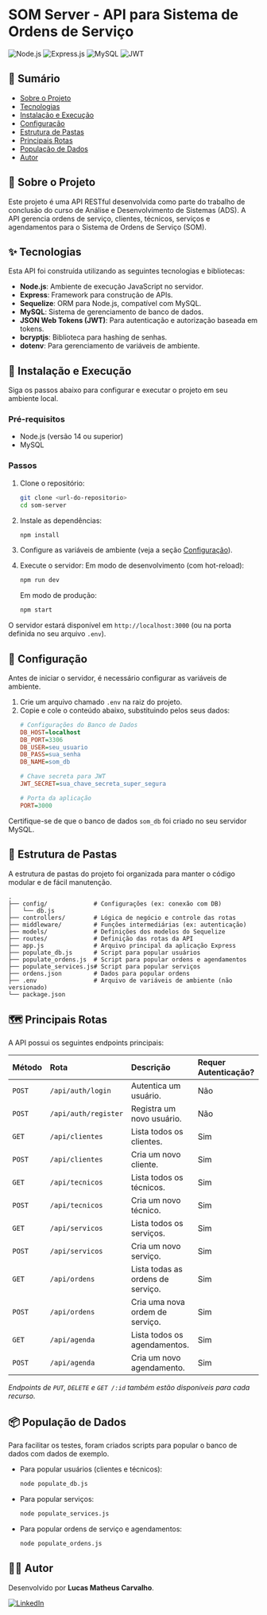 # SOM Server - API para Sistema de Ordens de Serviço

![Node.js](https://img.shields.io/badge/Node.js-v14%2B-green?style=for-the-badge&logo=node.js)
![Express.js](https://img.shields.io/badge/Express.js-4.x-blue?style=for-the-badge&logo=express)
![MySQL](https://img.shields.io/badge/MySQL-8.x-orange?style=for-the-badge&logo=mysql)
![JWT](https://img.shields.io/badge/JWT-Authentication-purple?style=for-the-badge&logo=jsonwebtokens)

## 📝 Sumário
- [Sobre o Projeto](#-sobre-o-projeto)
- [Tecnologias](#-tecnologias)
- [Instalação e Execução](#-instalação-e-execução)
- [Configuração](#-configuração)
- [Estrutura de Pastas](#-estrutura-de-pastas)
- [Principais Rotas](#-principais-rotas)
- [População de Dados](#-população-de-dados)
- [Autor](#-autor)

## 📖 Sobre o Projeto
Este projeto é uma API RESTful desenvolvida como parte do trabalho de conclusão do curso de Análise e Desenvolvimento de Sistemas (ADS). A API gerencia ordens de serviço, clientes, técnicos, serviços e agendamentos para o Sistema de Ordens de Serviço (SOM).

## ✨ Tecnologias
Esta API foi construída utilizando as seguintes tecnologias e bibliotecas:
- **Node.js**: Ambiente de execução JavaScript no servidor.
- **Express**: Framework para construção de APIs.
- **Sequelize**: ORM para Node.js, compatível com MySQL.
- **MySQL**: Sistema de gerenciamento de banco de dados.
- **JSON Web Tokens (JWT)**: Para autenticação e autorização baseada em tokens.
- **bcryptjs**: Biblioteca para hashing de senhas.
- **dotenv**: Para gerenciamento de variáveis de ambiente.

## 🚀 Instalação e Execução
Siga os passos abaixo para configurar e executar o projeto em seu ambiente local.

### Pré-requisitos
- Node.js (versão 14 ou superior)
- MySQL

### Passos
1. Clone o repositório:
   ```sh
   git clone <url-do-repositorio>
   cd som-server
   ```

2. Instale as dependências:
   ```sh
   npm install
   ```

3. Configure as variáveis de ambiente (veja a seção [Configuração](#-configuração)).

4. Execute o servidor:
   Em modo de desenvolvimento (com hot-reload):
      ```sh
      npm run dev
      ```
   Em modo de produção:
      ```sh
      npm start
      ```

O servidor estará disponível em `http://localhost:3000` (ou na porta definida no seu arquivo `.env`).

## 🔧 Configuração
Antes de iniciar o servidor, é necessário configurar as variáveis de ambiente.

1. Crie um arquivo chamado `.env` na raiz do projeto.
2. Copie e cole o conteúdo abaixo, substituindo pelos seus dados:
   ```ini
   # Configurações do Banco de Dados
   DB_HOST=localhost
   DB_PORT=3306
   DB_USER=seu_usuario
   DB_PASS=sua_senha
   DB_NAME=som_db

   # Chave secreta para JWT
   JWT_SECRET=sua_chave_secreta_super_segura

   # Porta da aplicação
   PORT=3000
   ```
Certifique-se de que o banco de dados `som_db` foi criado no seu servidor MySQL.

## 📁 Estrutura de Pastas
A estrutura de pastas do projeto foi organizada para manter o código modular e de fácil manutenção.
```
.
├── config/             # Configurações (ex: conexão com DB)
│   └── db.js
├── controllers/        # Lógica de negócio e controle das rotas
├── middleware/         # Funções intermediárias (ex: autenticação)
├── models/             # Definições dos modelos do Sequelize
├── routes/             # Definição das rotas da API
├── app.js              # Arquivo principal da aplicação Express
├── populate_db.js      # Script para popular usuários
├── populate_ordens.js  # Script para popular ordens e agendamentos
├── populate_services.js# Script para popular serviços
├── ordens.json         # Dados para popular ordens
├── .env                # Arquivo de variáveis de ambiente (não versionado)
└── package.json
```

## 🗺️ Principais Rotas
A API possui os seguintes endpoints principais:

| Método | Rota | Descrição | Requer Autenticação? |
| :--- | :--- | :--- | :--- |
| `POST` | `/api/auth/login` | Autentica um usuário. | Não |
| `POST` | `/api/auth/register` | Registra um novo usuário. | Não |
| `GET` | `/api/clientes` | Lista todos os clientes. | Sim |
| `POST` | `/api/clientes` | Cria um novo cliente. | Sim |
| `GET` | `/api/tecnicos` | Lista todos os técnicos. | Sim |
| `POST` | `/api/tecnicos` | Cria um novo técnico. | Sim |
| `GET` | `/api/servicos` | Lista todos os serviços. | Sim |
| `POST` | `/api/servicos` | Cria um novo serviço. | Sim |
| `GET` | `/api/ordens` | Lista todas as ordens de serviço. | Sim |
| `POST` | `/api/ordens` | Cria uma nova ordem de serviço. | Sim |
| `GET` | `/api/agenda` | Lista todos os agendamentos. | Sim |
| `POST` | `/api/agenda` | Cria um novo agendamento. | Sim |

*Endpoints de `PUT`, `DELETE` e `GET /:id` também estão disponíveis para cada recurso.*

## 📦 População de Dados
Para facilitar os testes, foram criados scripts para popular o banco de dados com dados de exemplo.

- Para popular usuários (clientes e técnicos):
  ```sh
  node populate_db.js
  ```
- Para popular serviços:
  ```sh
  node populate_services.js
  ```
- Para popular ordens de serviço e agendamentos:
  ```sh
  node populate_ordens.js
  ```

## 👨‍💻 Autor
Desenvolvido por **Lucas Matheus Carvalho**.

[![LinkedIn](https://img.shields.io/badge/LinkedIn-0077B5?style=for-the-badge&logo=linkedin&logoColor=white)](https://www.linkedin.com/in/lucas-carvalho-79b850165/)
